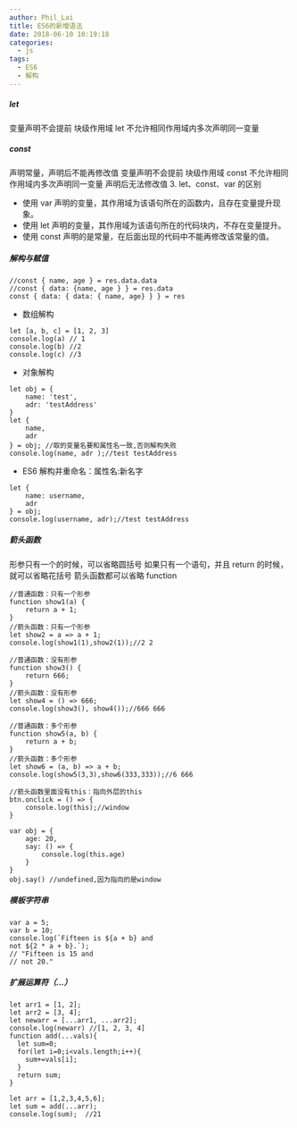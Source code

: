 ```yaml
---
author: Phil_Lai
title: ES6的新增语法
date: 2018-06-10 10:19:18
categories:
  - js
tags:
  - ES6
  - 解构
---
```


##### let

变量声明不会提前
块级作用域
let 不允许相同作用域内多次声明同一变量

<!-- more -->

##### const

声明常量，声明后不能再修改值
变量声明不会提前
块级作用域
const 不允许相同作用域内多次声明同一变量
声明后无法修改值 3. let、const、var 的区别

- 使用 var 声明的变量，其作用域为该语句所在的函数内，且存在变量提升现象。
- 使用 let 声明的变量，其作用域为该语句所在的代码块内，不存在变量提升。
- 使用 const 声明的是常量，在后面出现的代码中不能再修改该常量的值。

##### 解构与赋值

```
//const { name, age } = res.data.data
//const { data: {name, age } } = res.data
const { data: { data: { name, age} } } = res
```

- 数组解构

```
let [a, b, c] = [1, 2, 3]
console.log(a) // 1
console.log(b) //2
console.log(c) //3
```

- 对象解构

```
let obj = {
    name: 'test',
    adr: 'testAddress'
}
let {
    name,
    adr
} = obj; //取的变量名要和属性名一致,否则解构失败
console.log(name, adr );//test testAddress
```

- ES6 解构并重命名：属性名:新名字

```
let {
    name: username,
    adr
} = obj;
console.log(username, adr);//test testAddress
```

##### 箭头函数

形参只有一个的时候，可以省略圆括号
如果只有一个语句，并且 return 的时候，就可以省略花括号
箭头函数都可以省略 function

```
//普通函数：只有一个形参
function show1(a) {
    return a + 1;
}
//箭头函数：只有一个形参
let show2 = a => a + 1;
console.log(show1(1),show2(1));//2 2

//普通函数：没有形参
function show3() {
    return 666;
}
//箭头函数：没有形参
let show4 = () => 666;
console.log(show3(), show4());//666 666

//普通函数：多个形参
function show5(a, b) {
    return a + b;
}
//箭头函数：多个形参
let show6 = (a, b) => a + b;
console.log(show5(3,3),show6(333,333));//6 666

//箭头函数里面没有this：指向外层的this
btn.onclick = () => {
    console.log(this);//window
}

var obj = {
    age: 20,
    say: () => {
        console.log(this.age)
    }
}
obj.say() //undefined,因为指向的是window
```

##### 模板字符串

```
var a = 5;
var b = 10;
console.log(`Fifteen is ${a + b} and
not ${2 * a + b}.`);
// "Fifteen is 15 and
// not 20."
```

##### 扩展运算符（...）

```
let arr1 = [1, 2];
let arr2 = [3, 4];
let newarr = [...arr1, ...arr2];
console.log(newarr) //[1, 2, 3, 4]
function add(...vals){
  let sum=0;
  for(let i=0;i<vals.length;i++){
    sum+=vals[i];
  }
  return sum;
}

let arr = [1,2,3,4,5,6];
let sum = add(...arr);
console.log(sum);  //21
```
